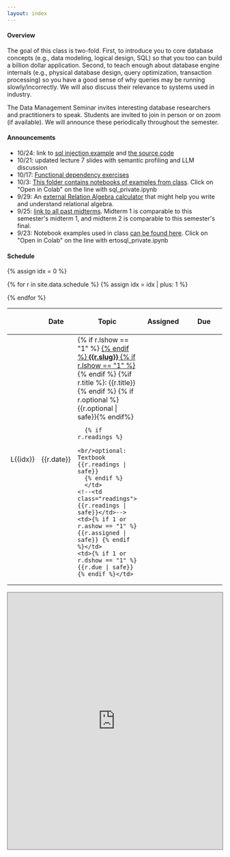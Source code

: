 ```yaml
---
layout: index
---
```


#### Overview

The goal of this class is two-fold. First, to introduce you to core database concepts (e.g., data modeling, logical design, SQL) so that you too can build a billion dollar application. Second, to teach enough about database engine internals (e.g., physical database design, query optimization, transaction processing) so you have a good sense of why queries may be running slowly/incorrectly.  We will also discuss their relevance to systems used in industry.

The Data Management Seminar invites interesting database researchers and practitioners to speak.  Students are invited to join in person or on zoom (if available).   We will announce these periodically throughout the semester.

<!--
#### Automated Exercises/resources

Developed for W4111

* [Transaction scheduling](https://w4111.github.io/concurrency.html)
* [Join optimization problem generator](https://w4111.github.io/join.html)
* Want more functional dependencies?  How about 100!  [Functional Dependency Problem Generator](./fd)

Developed by others:

* Here is a [link to another DB course's database recovery simulator](https://mwhittaker.github.io/aries/) (ARIES protocol).  It is more in depth than what we discussed in class, but is nice if you are interested in the details.
-->

#### Announcements

* 10/24: link to [sql injection example](https://w4111.github.io/inject) and [the source code](https://github.com/w4111/w4111.github.io/tree/main/src/injection)
* 10/21: updated lecture 7 slides with semantic profiling and LLM discussion
* 10/17: [Functional dependency exercises](./fd)
* 10/3: [This folder contains notebooks of examples from class](https://github.com/w4111/w4111.github.io/tree/main/src/notebooks).   Click on "Open in Colab" on the line with sql_private.ipynb
* 9/29: An [external Relation Algebra calculator](http://dbis-uibk.github.io/relax/calc.htm#) that might help you write and understand relational algebra.
* 9/25: [link to all past midterms](https://github.com/w4111/w4111.github.io/tree/main/files/reading).  Midterm 1 is comparable to this semester's midterm 1, and midterm 2 is comparable to this semester's final.
* 9/23: Notebook examples used in class [can be found here](https://colab.research.google.com/github/w4111/w4111.github.io/blob/master/src/notebooks/ertosql_private.ipynb).   Click on "Open in Colab" on the line with ertosql_private.ipynb

#### Schedule

<table class="table table-striped schedule">
  <thead>
  <tr>
    <th class="idx"></th>
    <th class="date" style="width: 5em; max-width: 5em;"> <p> <span>Date </span> </p> </th>
    <th style="min-width: 20%;"> <p> <span>Topic </span> </p> </th>
    <!--<th style="width: 15%"> <p> <span>Readings </span> </p> </th>-->
    <th style="width: 25%;"> <p> <span>Assigned</span> </p> </th>
    <th style="width: 25%;"> <p> <span>Due</span> </p> </th>
  </tr>
  </thead>
{% assign idx = 0 %}

{% for r in site.data.schedule %}
  {% assign idx = idx | plus: 1  %}
  <tr style="background-color: {{r.color}}; ">
    <td class="idx">L{{idx}}</td>
    <td class="date">{{r.date}}</td>
    <td class="slug">
      {% if r.lshow == "1" %} <a href="{{r.link}}"> {% endif %}
        <b>{{r.slug}}</b>
      {% if r.lshow == "1" %} </a> {% endif %}
      {%if r.title %}: {{r.title}}{% endif %}
      {% if r.optional %}<br/>{{r.optional | safe}}{% endif%}
      
      {% if r.readings %}
        <br/>optional: Textbook {{r.readings | safe}}
      {% endif %}
      </td>
    <!--<td class="readings">{{r.readings | safe}}</td>-->
    <td>{% if 1 or r.ashow == "1" %} {{r.assigned | safe}} {% endif %}</td>
    <td>{% if 1 or r.dshow == "1" %} {{r.due | safe}} {% endif %}</td>
  </tr>
{% endfor %}
</table>


<iframe src="https://calendar.google.com/calendar/embed?height=600&wkst=1&ctz=America%2FNew_York&bgcolor=%23ffffff&showTitle=0&showPrint=0&showTabs=0&showCalendars=0&mode=WEEK&src=NDExMWYyNEBnbWFpbC5jb20&color=%23039BE5" style="border:solid 1px #777" width="100%" height="600" frameborder="0" scrolling="no"></iframe>


